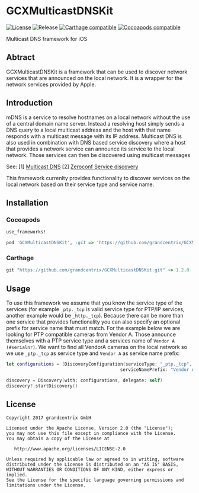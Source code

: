 # GCXMulticastDNSKit
 [![License](https://img.shields.io/badge/License-Apache%202.0-blue.svg)](https://opensource.org/licenses/Apache-2.0) ![Release](https://img.shields.io/github/release/grandcentrix/GCXMulticastDNSKit.svg) [![Carthage compatible](https://img.shields.io/badge/Carthage-compatible-4BC51D.svg?style=flat)](https://github.com/Carthage/Carthage) [![Cocoapods compatible](https://img.shields.io/cocoapods/v/GCXMulticastDNSKit.svg)](https://cocoapods.org/) 	


Multicast DNS framework for iOS

## Abtract

GCXMulticastDNSKit is a framework that can be used to discover network services that are announced on the local network. It is a wrapper for the network services provided by Apple.

## Introduction

mDNS is a service to resolve hostnames on a local network without the use of a central domain name server. Instead a resolving host simply sends a DNS query to a local multicast address and the host with that name responds with a multicast message with its IP address. Multicast DNS is also used in combination with DNS based service discovery where a host that provides a network service can announce its service to the local network. Those services can then be discovered using multicast messages

See: [1] [Multicast DNS](https://en.wikipedia.org/wiki/Multicast_DNS)
     [2] [Zeroconf Service discovery](https://en.wikipedia.org/wiki/Zero-configuration_networking#Service_discovery)

This framework currenlty provides functionality to discover services on the local network based on their service type and service name.

## Installation

### Cocoapods

```ruby
use_frameworks!

pod 'GCXMulticastDNSKit', :git => 'https://github.com/grandcentrix/GCXMulticastDNSKit.git', :tag => 'v1.2.0'

```

### Carthage

```ruby
git "https://github.com/grandcentrix/GCXMulticastDNSKit.git" ~> 1.2.0

```

## Usage

To use this framework we assume that you know the service type of the services (for example `_ptp._tcp` is valid service type for PTP/IP services, another example would be `_http._tcp`). Because there can be more than one service that provides functionality you can also specify an optional prefix for service name that must match. For the example below we are looking for PTP compatible cameras from Vendor A. Those announce themselves with a PTP service type and a services name of `Vendor A (#serialnr)`. We want to find all VendorA cameras on the local network so we use `_ptp._tcp` as service type and `Vendor A` as service name prefix:

```swift
let configurations = [DiscoveryConfiguration(serviceType: "_ptp._tcp",
                                           serviceNamePrefix: "Vendor A")]

discovery = Discovery(with: configurations, delegate: self)
discovery?.startDiscovery()

```

## License

```
Copyright 2017 grandcentrix GmbH

Licensed under the Apache License, Version 2.0 (the "License");
you may not use this file except in compliance with the License.
You may obtain a copy of the License at

   http://www.apache.org/licenses/LICENSE-2.0

Unless required by applicable law or agreed to in writing, software
distributed under the License is distributed on an "AS IS" BASIS,
WITHOUT WARRANTIES OR CONDITIONS OF ANY KIND, either express or implied.
See the License for the specific language governing permissions and
limitations under the License.
```
